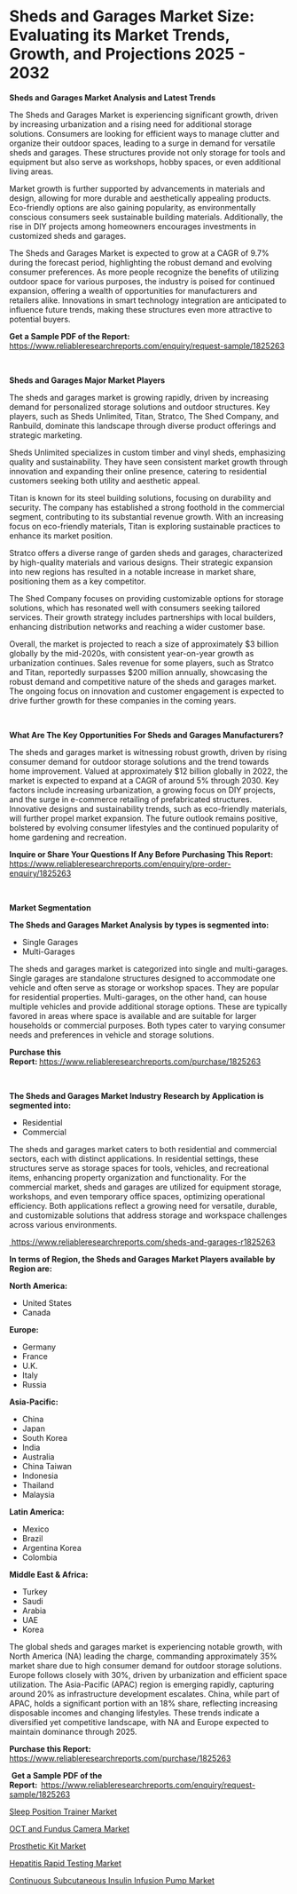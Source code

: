 <p><h1>Sheds and Garages Market Size: Evaluating its Market Trends, Growth, and Projections 2025 - 2032</h1></p><p><strong>Sheds and Garages Market Analysis and Latest Trends</strong></p>
<p><p>The Sheds and Garages Market is experiencing significant growth, driven by increasing urbanization and a rising need for additional storage solutions. Consumers are looking for efficient ways to manage clutter and organize their outdoor spaces, leading to a surge in demand for versatile sheds and garages. These structures provide not only storage for tools and equipment but also serve as workshops, hobby spaces, or even additional living areas.</p><p>Market growth is further supported by advancements in materials and design, allowing for more durable and aesthetically appealing products. Eco-friendly options are also gaining popularity, as environmentally conscious consumers seek sustainable building materials. Additionally, the rise in DIY projects among homeowners encourages investments in customized sheds and garages.</p><p>The Sheds and Garages Market is expected to grow at a CAGR of 9.7% during the forecast period, highlighting the robust demand and evolving consumer preferences. As more people recognize the benefits of utilizing outdoor space for various purposes, the industry is poised for continued expansion, offering a wealth of opportunities for manufacturers and retailers alike. Innovations in smart technology integration are anticipated to influence future trends, making these structures even more attractive to potential buyers.</p></p>
<p><strong>Get a Sample PDF of the Report:&nbsp;</strong> <a href="https://www.reliableresearchreports.com/enquiry/request-sample/1825263?utm_campaign=12&utm_medium=2&utm_source=Github&utm_content=ia&utm_term=09042025&utm_id=sheds-and-garages">https://www.reliableresearchreports.com/enquiry/request-sample/1825263</a></p>
<p>&nbsp;</p>
<p><strong>Sheds and Garages Major Market Players</strong></p>
<p><p>The sheds and garages market is growing rapidly, driven by increasing demand for personalized storage solutions and outdoor structures. Key players, such as Sheds Unlimited, Titan, Stratco, The Shed Company, and Ranbuild, dominate this landscape through diverse product offerings and strategic marketing.</p><p>Sheds Unlimited specializes in custom timber and vinyl sheds, emphasizing quality and sustainability. They have seen consistent market growth through innovation and expanding their online presence, catering to residential customers seeking both utility and aesthetic appeal.</p><p>Titan is known for its steel building solutions, focusing on durability and security. The company has established a strong foothold in the commercial segment, contributing to its substantial revenue growth. With an increasing focus on eco-friendly materials, Titan is exploring sustainable practices to enhance its market position.</p><p>Stratco offers a diverse range of garden sheds and garages, characterized by high-quality materials and various designs. Their strategic expansion into new regions has resulted in a notable increase in market share, positioning them as a key competitor.</p><p>The Shed Company focuses on providing customizable options for storage solutions, which has resonated well with consumers seeking tailored services. Their growth strategy includes partnerships with local builders, enhancing distribution networks and reaching a wider customer base.</p><p>Overall, the market is projected to reach a size of approximately $3 billion globally by the mid-2020s, with consistent year-on-year growth as urbanization continues. Sales revenue for some players, such as Stratco and Titan, reportedly surpasses $200 million annually, showcasing the robust demand and competitive nature of the sheds and garages market. The ongoing focus on innovation and customer engagement is expected to drive further growth for these companies in the coming years.</p></p>
<p>&nbsp;</p>
<p><strong>What Are The Key Opportunities For Sheds and Garages Manufacturers?</strong></p>
<p><p>The sheds and garages market is witnessing robust growth, driven by rising consumer demand for outdoor storage solutions and the trend towards home improvement. Valued at approximately $12 billion globally in 2022, the market is expected to expand at a CAGR of around 5% through 2030. Key factors include increasing urbanization, a growing focus on DIY projects, and the surge in e-commerce retailing of prefabricated structures. Innovative designs and sustainability trends, such as eco-friendly materials, will further propel market expansion. The future outlook remains positive, bolstered by evolving consumer lifestyles and the continued popularity of home gardening and recreation.</p></p>
<p><strong>Inquire or Share Your Questions If Any Before Purchasing This Report:</strong> <a href="https://www.reliableresearchreports.com/enquiry/pre-order-enquiry/1825263?utm_campaign=12&utm_medium=2&utm_source=Github&utm_content=ia&utm_term=09042025&utm_id=sheds-and-garages">https://www.reliableresearchreports.com/enquiry/pre-order-enquiry/1825263</a></p>
<p>&nbsp;</p>
<p><strong>Market Segmentation</strong></p>
<p><strong>The Sheds and Garages Market Analysis by types is segmented into:</strong></p>
<p><ul><li>Single Garages</li><li>Multi-Garages</li></ul></p>
<p><p>The sheds and garages market is categorized into single and multi-garages. Single garages are standalone structures designed to accommodate one vehicle and often serve as storage or workshop spaces. They are popular for residential properties. Multi-garages, on the other hand, can house multiple vehicles and provide additional storage options. These are typically favored in areas where space is available and are suitable for larger households or commercial purposes. Both types cater to varying consumer needs and preferences in vehicle and storage solutions.</p></p>
<p><strong>Purchase this Report:&nbsp;</strong><a href="https://www.reliableresearchreports.com/purchase/1825263?utm_campaign=12&utm_medium=2&utm_source=Github&utm_content=ia&utm_term=09042025&utm_id=sheds-and-garages">https://www.reliableresearchreports.com/purchase/1825263</a></p>
<p>&nbsp;</p>
<p><strong>The Sheds and Garages Market Industry Research by Application is segmented into:</strong></p>
<p><ul><li>Residential</li><li>Commercial</li></ul></p>
<p><p>The sheds and garages market caters to both residential and commercial sectors, each with distinct applications. In residential settings, these structures serve as storage spaces for tools, vehicles, and recreational items, enhancing property organization and functionality. For the commercial market, sheds and garages are utilized for equipment storage, workshops, and even temporary office spaces, optimizing operational efficiency. Both applications reflect a growing need for versatile, durable, and customizable solutions that address storage and workspace challenges across various environments.</p></p>
<p><a href="https://www.reliableresearchreports.com/sheds-and-garages-r1825263?utm_campaign=12&utm_medium=2&utm_source=Github&utm_content=ia&utm_term=09042025&utm_id=sheds-and-garages">&nbsp;https://www.reliableresearchreports.com/sheds-and-garages-r1825263</a></p>
<p><strong>In terms of Region, the Sheds and Garages Market Players available by Region are:</strong></p>
<p>
    <p> <strong> North America: </strong>
        <ul>
            <li>United States</li>
            <li>Canada</li>
        </ul>
        </p> 
    <p> <strong> Europe: </strong>
        <ul>
            <li>Germany</li>
            <li>France</li>
            <li>U.K.</li>
            <li>Italy</li>
            <li>Russia</li>
        </ul>
        </p> 
    <p> <strong> Asia-Pacific: </strong>
        <ul>
            <li>China</li>
            <li>Japan</li>
            <li>South Korea</li>
            <li>India</li>
            <li>Australia</li>
            <li>China Taiwan</li>
            <li>Indonesia</li>
            <li>Thailand</li>
            <li>Malaysia</li>
        </ul>
        </p> 
    <p> <strong> Latin America: </strong>
        <ul>
            <li>Mexico</li>
            <li>Brazil</li>
            <li>Argentina Korea</li>
            <li>Colombia</li>
        </ul>
        </p> 
    <p> <strong> Middle East & Africa: </strong>
        <ul>
            <li>Turkey</li>
            <li>Saudi</li>
            <li>Arabia</li>
            <li>UAE</li>
            <li>Korea</li>
        </ul>
    </p>
    </p>
<p><p>The global sheds and garages market is experiencing notable growth, with North America (NA) leading the charge, commanding approximately 35% market share due to high consumer demand for outdoor storage solutions. Europe follows closely with 30%, driven by urbanization and efficient space utilization. The Asia-Pacific (APAC) region is emerging rapidly, capturing around 20% as infrastructure development escalates. China, while part of APAC, holds a significant portion with an 18% share, reflecting increasing disposable incomes and changing lifestyles. These trends indicate a diversified yet competitive landscape, with NA and Europe expected to maintain dominance through 2025.</p></p>
<p><strong>Purchase this Report: </strong><a href="https://www.reliableresearchreports.com/purchase/1825263?utm_campaign=12&utm_medium=2&utm_source=Github&utm_content=ia&utm_term=09042025&utm_id=sheds-and-garages">https://www.reliableresearchreports.com/purchase/1825263</a></p>
<p>&nbsp;<strong>Get a Sample PDF of the Report:&nbsp;&nbsp;</strong><a href="https://www.reliableresearchreports.com/enquiry/request-sample/1825263?utm_campaign=12&utm_medium=2&utm_source=Github&utm_content=ia&utm_term=09042025&utm_id=sheds-and-garages">https://www.reliableresearchreports.com/enquiry/request-sample/1825263</a></p>
<p><strong></strong></p>
<p><p><a href="https://www.linkedin.com/pulse/global-sleep-position-trainer-market-opportunities-forecast-oopzf?utm_campaign=12&utm_medium=2&utm_source=Github&utm_content=ia&utm_term=09042025&utm_id=sheds-and-garages">Sleep Position Trainer Market</a></p><p><a href="https://www.linkedin.com/pulse/revenue-growth-market-insights-oct-fundus-camera-94-cagr-bjcef?utm_campaign=12&utm_medium=2&utm_source=Github&utm_content=ia&utm_term=09042025&utm_id=sheds-and-garages">OCT and Fundus Camera Market</a></p><p><a href="https://www.linkedin.com/pulse/revenue-demand-prosthetic-kit-market-projected-149-cagr-from-ptxpf?utm_campaign=12&utm_medium=2&utm_source=Github&utm_content=ia&utm_term=09042025&utm_id=sheds-and-garages">Prosthetic Kit Market</a></p><p><a href="https://www.linkedin.com/pulse/emerging-hepatitis-rapid-testing-market-opportunities-analysis-8eanc?utm_campaign=12&utm_medium=2&utm_source=Github&utm_content=ia&utm_term=09042025&utm_id=sheds-and-garages">Hepatitis Rapid Testing Market</a></p><p><a href="https://www.linkedin.com/pulse/industry-projections-global-continuous-subcutaneous-bjzgc?utm_campaign=12&utm_medium=2&utm_source=Github&utm_content=ia&utm_term=09042025&utm_id=sheds-and-garages">Continuous Subcutaneous Insulin Infusion Pump Market</a></p></p>